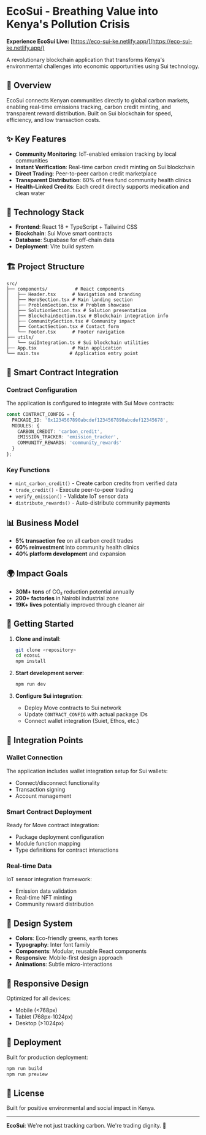 # EcoSui - Breathing Value into Kenya's Pollution Crisis

**Experience EcoSui Live:** [https://eco-sui-ke.netlify.app/](https://eco-sui-ke.netlify.app/)

A revolutionary blockchain application that transforms Kenya's environmental challenges into economic opportunities using Sui technology.

## 🌱 Overview

EcoSui connects Kenyan communities directly to global carbon markets, enabling real-time emissions tracking, carbon credit minting, and transparent reward distribution. Built on Sui blockchain for speed, efficiency, and low transaction costs.

## ✨ Key Features

- **Community Monitoring**: IoT-enabled emission tracking by local communities
- **Instant Verification**: Real-time carbon credit minting on Sui blockchain
- **Direct Trading**: Peer-to-peer carbon credit marketplace
- **Transparent Distribution**: 60% of fees fund community health clinics
- **Health-Linked Credits**: Each credit directly supports medication and clean water

## 🚀 Technology Stack

- **Frontend**: React 18 + TypeScript + Tailwind CSS
- **Blockchain**: Sui Move smart contracts
- **Database**: Supabase for off-chain data
- **Deployment**: Vite build system

## 🏗️ Project Structure

```
src/
├── components/          # React components
│   ├── Header.tsx      # Navigation and branding
│   ├── HeroSection.tsx # Main landing section
│   ├── ProblemSection.tsx # Problem showcase
│   ├── SolutionSection.tsx # Solution presentation
│   ├── BlockchainSection.tsx # Blockchain integration info
│   ├── CommunitySection.tsx # Community impact
│   ├── ContactSection.tsx # Contact form
│   └── Footer.tsx      # Footer navigation
├── utils/
│   └── suiIntegration.ts # Sui blockchain utilities
├── App.tsx             # Main application
└── main.tsx           # Application entry point
```

## 🔧 Smart Contract Integration

### Contract Configuration

The application is configured to integrate with Sui Move contracts:

```typescript
const CONTRACT_CONFIG = {
  PACKAGE_ID: '0x1234567890abcdef1234567890abcdef12345678',
  MODULES: {
    CARBON_CREDIT: 'carbon_credit',
    EMISSION_TRACKER: 'emission_tracker',
    COMMUNITY_REWARDS: 'community_rewards'
  }
};
```

### Key Functions

- `mint_carbon_credit()` - Create carbon credits from verified data
- `trade_credit()` - Execute peer-to-peer trading
- `verify_emission()` - Validate IoT sensor data
- `distribute_rewards()` - Auto-distribute community payments

## 📊 Business Model

- **5% transaction fee** on all carbon credit trades
- **60% reinvestment** into community health clinics
- **40% platform development** and expansion

## 🌍 Impact Goals

- **30M+ tons** of CO₂ reduction potential annually
- **200+ factories** in Nairobi industrial zone
- **19K+ lives** potentially improved through cleaner air

## 🚀 Getting Started

1. **Clone and install**:
   ```bash
   git clone <repository>
   cd ecosui
   npm install
   ```

2. **Start development server**:
   ```bash
   npm run dev
   ```

3. **Configure Sui integration**:
   - Deploy Move contracts to Sui network
   - Update `CONTRACT_CONFIG` with actual package IDs
   - Connect wallet integration (Suiet, Ethos, etc.)

## 🔗 Integration Points

### Wallet Connection
The application includes wallet integration setup for Sui wallets:
- Connect/disconnect functionality
- Transaction signing
- Account management

### Smart Contract Deployment
Ready for Move contract integration:
- Package deployment configuration
- Module function mapping
- Type definitions for contract interactions

### Real-time Data
IoT sensor integration framework:
- Emission data validation
- Real-time NFT minting
- Community reward distribution

## 🎨 Design System

- **Colors**: Eco-friendly greens, earth tones
- **Typography**: Inter font family
- **Components**: Modular, reusable React components
- **Responsive**: Mobile-first design approach
- **Animations**: Subtle micro-interactions

## 📱 Responsive Design

Optimized for all devices:
- Mobile (<768px)
- Tablet (768px-1024px)
- Desktop (>1024px)

## 🚢 Deployment

Built for production deployment:
```bash
npm run build
npm run preview
```

## 📄 License

Built for positive environmental and social impact in Kenya.

---

**EcoSui**: We're not just tracking carbon. We're trading dignity. 🌱
